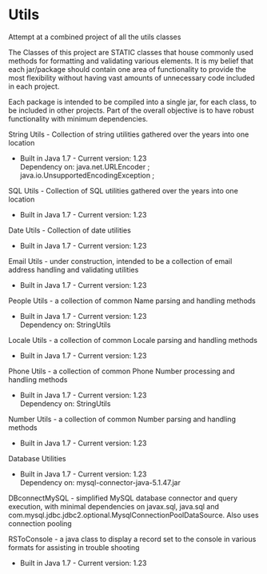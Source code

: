 # Utils
Attempt at a combined project of all the utils classes

The Classes of this project are STATIC classes that house commonly used methods for formatting and validating various elements.
It is my belief that each jar/package should contain one area of functionality to provide the most flexibility without having vast amounts of unnecessary code included in each project. 

Each package is intended to be compiled into a single jar, for each class, to be included in other projects. Part of the overall objective is to have robust functionality with minimum dependencies.

String Utils - Collection of string utilities gathered over the years into one location
  - Built in Java 1.7 - Current version: 1.23<br>
  Dependency on: java.net.URLEncoder ;
	java.io.UnsupportedEncodingException ;


SQL Utils - Collection of SQL utilities gathered over the years into one location
  - Built in Java 1.7 - Current version: 1.23<br>

  	
Date Utils - Collection of date utilities
  - Built in Java 1.7 - Current version: 1.23<br>
  
 
Email Utils - under construction, intended to be a collection of email address handling and validating utilities
  - Built in Java 1.7 - Current version: 1.23<br>


People Utils - a collection of common Name parsing and handling methods
  - Built in Java 1.7 - Current version: 1.23<br>
  Dependency on: StringUtils


Locale Utils - a collection of common Locale parsing and handling methods
  - Built in Java 1.7 - Current version: 1.23<br>


Phone Utils - a collection of common Phone Number processing and handling methods
  - Built in Java 1.7 - Current version: 1.23<br>
  Dependency on: StringUtils
  
  
Number Utils - a collection of common Number parsing and handling methods
  - Built in Java 1.7 - Current version: 1.23<br>


Database Utilities
  - Built in Java 1.7 - Current version: 1.23<br>
  Dependency on: mysql-connector-java-5.1.47.jar

DBconnectMySQL - simplified MySQL database connector and query execution, with minimal dependencies on javax.sql, java.sql and com.mysql.jdbc.jdbc2.optional.MysqlConnectionPoolDataSource. Also uses connection pooling

RSToConsole - a java class to display a record set to the console in various formats for assisting in trouble shooting
  - Built in Java 1.7 - Current version: 1.23<br>

